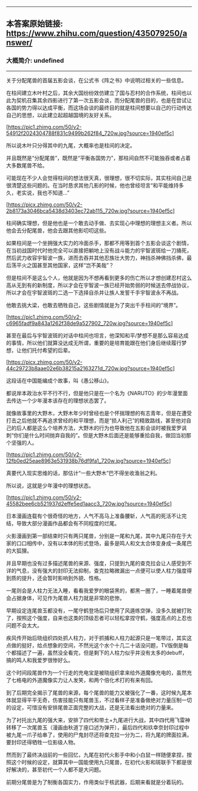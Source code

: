 ----------------------------------------
## 本答案原始链接: https://www.zhihu.com/question/435079250/answer/
### 大概简介: undefined
----------------------------------------
关于分配尾兽的首届五影会谈，在公式书《阵之书》中说明过相关的一些信息。

在柱间建立木叶村之后，其余大国纷纷效仿建立了国与忍村的合作系统，柱间也以此为契机召集其余四影进行了第一次五影会谈，而分配尾兽的目的，也是在尝试让各国的势力得以达成平衡，而这场会谈的最终目的就是柱间想要以自己的行动传达自己的思想，以此建立起超越国境的友好关系。

[https://pic1.zhimg.com/50/v2-54912f2024304788f831c9499b262f84_720w.jpg?source=1940ef5c]

所以说木叶只分得其中的九尾，大概率也是柱间的决定。

并且既然是“分配尾兽”，既然是“平衡各国势力”，那柱间自然不可能独吞或者占着大多数尾兽不给。

可能现在不少人会觉得柱间的想法很天真，很理想，很不切实际，其实柱间自己是很清楚这些问题的。在当时恳求其他几影的时候，他也曾经坦言“和平能维持多久，老实说，我也不知道…”

[https://picx.zhimg.com/50/v2-2b8173a3046bca5438d3403ec72ab115_720w.jpg?source=1940ef5c]

柱间确实理想，但是他也是一个敢去动手做、去实现心中理想的理想主义者。所以他会去分配尾兽，他会去跟其他影叨叨这些。

如果柱间是一个坐拥强大实力的冷面杀手，那都不用等到首个五影会谈这个剧情，在当初战国时代时他完全可以直接把躺地上没有战斗能力的宇智波斑给一刀捅死，然后武力收容宇智波一族，进而去吞并其他忍族壮大势力，神挡杀神佛挡杀佛，最后荡平火之国甚至其他国家，这样“岂不美哉”？

但是柱间不是这么个人，他就是因为不想再看到更多的伤亡所以才想创建忍村这么高从无到有的新制度，所以才会在宇智波一族已经开始势弱的时候送去停战协议，所以才会在宇智波斑的二选一下选择自杀并让族人发誓千手宇智波永不再战。

他敢去挑大梁，也敢去牺牲自己，这些剧情就是为了突出千手柱间的“境界”。

[https://pic1.zhimg.com/50/v2-c6965fadf9a843a1262f38de9a527902_720w.jpg?source=1940ef5c]

甚至在最后与宇智波斑的对话中柱间也坦言，他深知和平/梦想不是那么容易达成的事情，所以他们就算没达成无所谓，重要的是培育能跟在他们身后继续履行梦想，让他们托付希望的后辈。

[https://picx.zhimg.com/50/v2-44c29723b8aae02e6b38215a2163271d_720w.jpg?source=1940ef5c]

这段话在中国能编成个故事，叫《愚公移山》。

都说岸本政治水平不行不行，但是他只是在一个名为《NARUTO》的少年漫里面去传达一个少年漫本该存在的理想状态罢了。




就像故事里的大野木，大野木年少时曾经也是个怀揣理想的有志青年，但是在遭受打击之后他就不再追求曾经的和平理想，而是“损人利己”的精致路线，甚至他对自己的后人都是这么个培养方法，大野木的行为也导致他在五影会谈时被我爱罗讽刺“你们是什么时间抛弃自我的”。但是大野木后面还是能够重拾自我，做回当初那个坚强的人。

[https://pic1.zhimg.com/50/v2-12fb0ed25eae8963e531938b76df9fa1_720w.jpg?source=1940ef5c]

真要代入现实思维的话，那估计“一些大野木”巴不得坐收渔翁之利。

所以说，这就是少年漫中的理想状态。

[https://pic1.zhimg.com/50/v2-45582bee6cb521937d2effe5ed1aacc3_720w.jpg?source=1940ef5c]



日本漫画连载有个很奇怪的地方，人气不高马上准备腰斩，人气高的死活不让完结，导致大部分漫画作品都会有不同程度的烂尾。

火影漫画到第一部结束时只有两只尾兽，分别是一尾和九尾，其中九尾只存在于大家的口口相传中，没有以本体的形式登场，最多是鸣人和文太合体变身成一条尾巴的大狐狸。

并且早期也没有过多描述尾兽的来源、强度，只提到九尾的查克拉会让人感受到不详的气息，没有强大的封印无法抑制，查克拉略微漏出一点便可以使人柱力强度得到质的提升，还会暂时影响到外貌、性格。

一尾则会是人柱力无法入睡，看看我爱罗的眼袋黑的，都黑一圈了，一睡着尾兽便会占据身体，可见作为尾兽人柱力就是非常的悲惨。

早期设定连尾兽玉都没有，一尾守鹤登场后只使用了风遁练空弹，没多久就被打败了，按照这个强度，自来也这类的顶级忍者可以轻松拿捏守鹤，强度高点的上忍也问题不会太大。

疾风传开始后晓组织四处抓人柱力，对于抓捕和人柱力起源只是一笔带过，其实这点做的挺好，给点想象的空间，不然光这个水个十几二十话没问题，TV版倒是每个都描述了一遍，虽然没全看完，但是剩下的人柱力似乎并没有太多的debuff，搞的鸣人和我爱罗很惨好么。

这个时间段尾兽作为一个行走的充电宝是被晓组织拿来给外道魔像充电的，虽然充了七格电的外道魔像实力让人发笑，和两个倍化术打的有来有回。

到了后期完全揭示了尾兽的来源，每个尾兽的能力又被强化了一番，这时候九尾本体就显得平平无奇，伤害技能只有尾兽玉，不过看样子是准备做绝对力量压制一切的设定，可惜没有安排尾兽正面完整的大战，还是无法看出绝对的力量来。

为了衬托出九尾的强大来，安排了四代和带土+九尾进行大战，其中四代用飞雷神转移了一次尾兽玉（漫画由秋道丁座口述为弹开），最后四代和玖幸奈封印过程中被九尾一爪子给串了，使用的尸鬼封尽还将查克拉一分为二，将九尾的牌面拉满，要封印还得牺牲一位影级人物。

然而到了最终决战前的一些回忆，九尾在初代火影手中和小白鼠一样随便拿捏，按照这个时候的设定，就算其中一国能使用九只尾兽，在初代火影和斑联手下都是很好解决的，甚至初代一个人都不是大问题。

前期分尾兽是为了制衡各国实力，作用类似于核武器，后期来看就是分着玩的。
